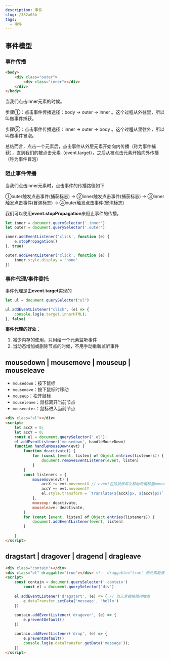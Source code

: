 ```yaml
---
description: 事件
slug: /382a63b
tags: 
  - 事件
---
```


## 事件模型

### 事件传播

```html
<body>
    <div class="outer">
        <div class="inner"></div>
    </div>
</body>
```

当我们点击inner元素的时候。

步骤①：点击事件传播途径：body -> outer -> inner 。这个过程从外往里，所以叫做事件捕获。

步骤②：点击事件传播途径：inner -> outer -> body 。这个过程从里往外，所以叫做事件冒泡。

总结而言，点击一个元素后，点击事件从外层元素开始向内传播（称为事件捕获），直到我们的被点击元素（event.target），之后从被点击元素开始向外传播（称为事件冒泡）

### 阻止事件传播

当我们点击inner元素时，点击事件的传播路径如下

①outer触发点击事件(捕获标志) -> ②inner触发点击事件(捕获标志) -> ③inner触发点击事件(冒泡标志) -> ④outer触发点击事件(冒泡标志)

我们可以使用**event.stopPropagation**来阻止事件的传播。

``` javascript
let inner = document.querySelector('.inner')
let outer = document.querySelector('.outer')

inner.addEventListener('click', function (e) {
    e.stopPropagation()
}, true)

outer.addEventListener('click', function (e) {
    inner.style.display = 'none'
})
```

### 事件代理/事件委托

事件代理是由**event.target**实现的

``` javascript
let ul = document.querySelector("ul")

ul.addEventListener("click", (e) => {
    console.log(e.target.innerHTML);
}, false)
```

**事件代理的好处**：

1. 减少内存的使用，只用给一个元素监听事件
2. 当动态增加或删除节点的时候，不用手动重新监听事件





## mousedown | mousemove | mouseup | mouseleave

- `mousedown`：按下鼠标
- `mousemove`：按下鼠标时移动
- `mouseup`：松开鼠标
- `mouseleave`：鼠标离开当前节点
- `mouseenter`：鼠标进入当前节点

``` html
<div class="el"></div>
<script>
    let accX = 0;
    let accY = 0;
    const el = document.querySelector('.el');
    el.addEventListener('mousedown', handleMouseDown) 
    function handleMouseDown(evt) {
        function deactivate() {
            for (const [event, listen] of Object.entries(listeners)) {
                document.removeEventListener(event, listen)
            }
        }
        const listeners = {
            mousemove(evt) {
                accX += evt.movementX // event包括鼠标每次移动的偏移量movement
                accY += evt.movementY
                el.style.transform = `translate(${accX}px, ${accY}px)`
            },
            mouseup: deactivate,
            mouseleave: deactivate,
        }
        for (const [event, listen] of Object.entries(listeners)) {
            document.addEventListener(event, listen)
        }
      
    }
</script>
```



## dragstart | dragover | dragend | dragleave

``` html
<div class="contain"></div>
<div class="el" draggable="true"></div> <!-- draggable="true" 使元素能够被拖拽 -->
<script>
    const contain = document.querySelector('.contain')
		const el = document.querySelector('div')
    
    el.addEventListener('dragstart', (e) => { // 当元素被拖拽时触发
        e.dataTransfer.setData('message', 'hello')
    })
    
    contain.addEventListener('dragover', (e) => {
        e.preventDefault()
    })

    contain.addEventListener('drop', (e) => {
        e.preventDefault()
        console.log(e.dataTransfer.getData('message'));
    })
</script>
```













